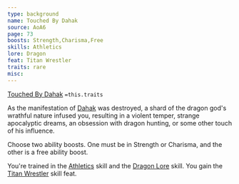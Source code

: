 ```yaml
---
type: background
name: Touched By Dahak 
source: AoA6
page: 73
boosts: Strength,Charisma,Free
skills: Athletics
lore: Dragon
feat: Titan Wrestler
traits: rare
misc: 
---
```


[Touched By Dahak](###%20Touched%20By%20Dahak)
`=this.traits`


As the manifestation of [Dahak](Dahak) was destroyed, a shard of the dragon god's wrathful nature infused you, resulting in a violent temper, strange apocalyptic dreams, an obsession with dragon hunting, or some other touch of his influence.

Choose two ability boosts. One must be in Strength or Charisma, and the other is a free ability boost.

You're trained in the [Athletics](Athletics) skill and the [Dragon Lore](Dragon%20Lore) skill. You gain the [Titan Wrestler](Titan%20Wrestler) skill feat.


